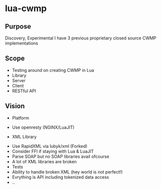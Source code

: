 # lua-cwmp

## Purpose

Discovery, Experimental
I have 3 previous proprietary closed source CWMP implementations

## Scope

- Testing around on creating CWMP in Lua
- Library 
- Server
- Client
- RESTful API

## Vision

- Platform
* Use openresty (NGINX/LuaJIT)
- XML Library
* Use RapidXML via lubyk/xml (Forked)
* Consider FFI if staying with Lua & LuaJIT
* Parse SOAP but no SOAP libraries avail ofcourse
* A lot of XML libraries are broken
* Tests
* Ability to handle broken XML (hey world is not perfect!)
* Evrything is API including tokenized data access
* ..
